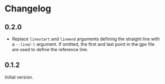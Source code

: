 # Changelog

## 0.2.0

 - Replace `linestart` and `lineend` arguments defining the straight line with a
   `--line`/`-l` argument. If omitted, the first and last point in the gpx file
   are used to define the reference line.

## 0.1.2

Initial version.

